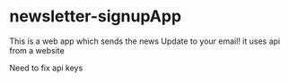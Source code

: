 # newsletter-signupApp
This is a web app which sends the news Update to your email! 
it uses api from a website

Need to fix api keys


